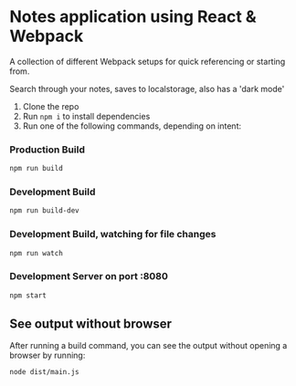 # Notes application using React & Webpack

A collection of different Webpack setups for quick referencing or starting from.

Search through your notes, saves to localstorage, also has a 'dark mode'

1. Clone the repo
2. Run `npm i` to install dependencies
3. Run one of the following commands, depending on intent:

### Production Build

```bash
npm run build
```

### Development Build

```bash
npm run build-dev
```

### Development Build, watching for file changes

```bash
npm run watch
```

### Development Server on port :8080

```bash
npm start
```

## See output without browser

After running a build command, you can see the output without opening a browser by running:

```bash
node dist/main.js
```
